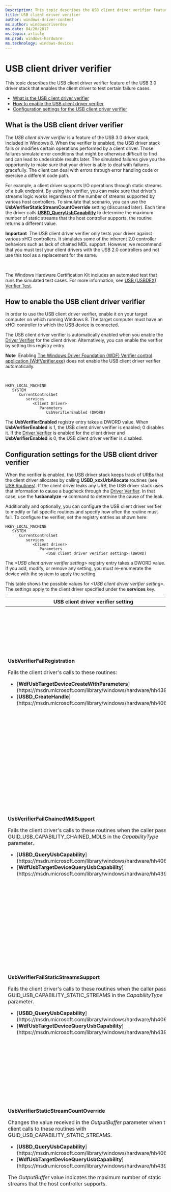 ```yaml
---
Description: This topic describes the USB client driver verifier feature of the USB 3.0 driver stack that enables the client driver to test certain failure cases.
title: USB client driver verifier
author: windows-driver-content
ms.author: windowsdriverdev
ms.date: 04/20/2017
ms.topic: article
ms.prod: windows-hardware
ms.technology: windows-devices
---
```


# USB client driver verifier


This topic describes the USB client driver verifier feature of the USB 3.0 driver stack that enables the client driver to test certain failure cases.

-   [What is the USB client driver verifier](#what-is--the-usb-client-driver-verifier)
-   [How to enable the USB client driver verifier](#how-to-enable-the-usb-client-driver-verifier)
-   [Configuration settings for the USB client driver verifier](#configuration--settings-for-the-usb-client-driver-verifier)

## What is the USB client driver verifier


The *USB client driver verifier* is a feature of the USB 3.0 driver stack, included in Windows 8. When the verifier is enabled, the USB driver stack fails or modifies certain operations performed by a client driver. Those failures simulate error conditions that might be otherwise difficult to find and can lead to undesirable results later. The simulated failures give you the opportunity to make sure that your driver is able to deal with failures gracefully. The client can deal with errors through error handling code or exercise a different code path.

For example, a client driver supports I/O operations through static streams of a bulk endpoint. By using the verifier, you can make sure that driver's streams logic works regardless of the number of streams supported by various host controllers. To simulate that scenario, you can use the **UsbVerifierStaticStreamCountOverride** setting (discussed later). Each time the driver calls [**USBD\_QueryUsbCapability**](https://msdn.microsoft.com/library/windows/hardware/hh406230) to determine the maximum number of static streams that the host controller supports, the routine returns a different value.

**Important**  The USB client driver verifier only tests your driver against various xHCI controllers. It simulates some of the inherent 2.0 controller behaviors such as lack of chained MDL support. However, we recommend that you must test your client drivers with the USB 2.0 controllers and not use this tool as a replacement for the same.

 

The Windows Hardware Certification Kit includes an automated test that runs the simulated test cases. For more information, see [USB (USBDEX) Verifier Test](http://msdn.microsoft.com/library/windows/hardware/hh998558.aspx).

## How to enable the USB client driver verifier


In order to use the USB client driver verifier, enable it on your target computer on which running Windows 8. The target computer must have an xHCI controller to which the USB device is connected.

The USB client driver verifier is automatically enabled when you enable the [Driver Verifier](https://msdn.microsoft.com/library/windows/hardware/ff545448) for the client driver. Alternatively, you can enable the verifier by setting this registry entry.

**Note**  Enabling [The Windows Driver Foundation (WDF) Verifier control application (WdfVerifier.exe)](https://msdn.microsoft.com/library/windows/hardware/ff556129) does not enable the USB client driver verifier automatically.

 

```
HKEY_LOCAL_MACHINE
   SYSTEM
      CurrentControlSet
         services
            <Client Driver>
               Parameters
                  UsbVerifierEnabled (DWORD)
```

The **UsbVerifierEnabled** registry entry takes a DWORD value. When **UsbVerifierEnabled** is 1, the USB client driver verifier is enabled; 0 disables it. If the [Driver Verifier](https://msdn.microsoft.com/library/windows/hardware/ff545448) is enabled for the client driver and **UsbVerifierEnabled** is 0, the USB client driver verifier is disabled.

## Configuration settings for the USB client driver verifier


When the verifier is enabled, the USB driver stack keeps track of URBs that the client driver allocates by calling **USBD\_xxxUrbAllocate** routines (see [USB Routines](https://msdn.microsoft.com/library/windows/hardware/ff540134#client)). If the client driver leaks any URB, the USB driver stack uses that information to cause a bugcheck through the [Driver Verifier](https://msdn.microsoft.com/library/windows/hardware/ff545448). In that case, use the **!usbanalyze -v** command to determine the cause of the leak.

Additionally and optionally, you can configure the USB client driver verifier to modify or fail specific routines and specify how often the routine must fail. To configure the verifier, set the registry entries as shown here:

```
HKEY_LOCAL_MACHINE
   SYSTEM
      CurrentControlSet
         services
            <Client driver>
               Parameters
                  <USB client driver verifier setting> (DWORD)
```

The *&lt;USB client driver verifier setting&gt;* registry entry takes a DWORD value.
If you add, modify, or remove any setting, you must re-enumerate the device with the system to apply the setting.

This table shows the possible values for *&lt;USB client driver verifier setting&gt;*. The settings apply to the client driver specified under the **services** key.

<table>
<colgroup>
<col width="33%" />
<col width="33%" />
<col width="33%" />
</colgroup>
<thead>
<tr class="header">
<th>USB client driver verifier setting</th>
<th>Choose one of these possible values:</th>
<th>Use to simulate...</th>
</tr>
</thead>
<tbody>
<tr class="odd">
<td><p><strong>UsbVerifierFailRegistration</strong></p>
<p>Fails the client driver's calls to these routines:</p>
<ul>
<li>[<strong>WdfUsbTargetDeviceCreateWithParameters</strong>](https://msdn.microsoft.com/library/windows/hardware/hh439428)</li>
<li>[<strong>USBD_CreateHandle</strong>](https://msdn.microsoft.com/library/windows/hardware/hh406241)</li>
</ul></td>
<td><ul>
<li>0: Setting is disabled.</li>
<li>1: The call always fails.</li>
<li><em>N</em>: The call fails with a probability of 1/<em>N</em>, where <em>N</em> is a hex value between 1 to 0x7FF. For example, if <em>N</em> is 10. The call fails once every 10 calls.</li>
</ul></td>
<td><p><strong>Client driver registration failure.</strong></p>
<p>One of the initialization tasks of a client driver is to register itself with the underlying driver stack. The registration is required in several subsequent calls.</p>
<p>For example, the client driver calls [<strong>USBD_CreateHandle</strong>](https://msdn.microsoft.com/library/windows/hardware/hh406241) for registration. Let's say the driver assumes that the routine always returns STATUS_SUCCESS, and does not implement code to handle failure. If the routine returns an error NTSTATUS code, the driver can inadvertently ignore the error and proceed with the subsequent calls by using an invalid USBD handle.</p>
<p>The setting allows you to fail the call so that can you can test the failure code path.</p>
<p>Expected client driver behavior when registration fails:</p>
<ul>
<li><p>The driver is not expected continue to function as normal.</p></li>
<li><p>The driver must not cause a system crash or become unresponsive by choosing to ignore this failure.</p></li>
</ul></td>
</tr>
<tr class="even">
<td><p><strong>UsbVerifierFailChainedMdlSupport</strong></p>
<p>Fails the client driver's calls to these routines when the caller passes GUID_USB_CAPABILITY_CHAINED_MDLS in the <em>CapabilityType</em> parameter.</p>
<ul>
<li>[<strong>USBD_QueryUsbCapability</strong>](https://msdn.microsoft.com/library/windows/hardware/hh406230)</li>
<li>[<strong>WdfUsbTargetDeviceQueryUsbCapability</strong>](https://msdn.microsoft.com/library/windows/hardware/hh439434)</li>
</ul></td>
<td><ul>
<li>0: Setting is disabled.</li>
<li>1: The call always fails.</li>
<li><em>N</em>: The call fails with a probability of 1/<em>N</em>, where <em>N</em> is a hex value between 1 to 0x7FF. For example, if <em>N</em> is 10. The call fails once every 10 calls.</li>
</ul></td>
<td><p><strong>Communication with a host controller that does not support chained MDLs.</strong></p>
<p>In order for the client driver to send chained MDLs (see [MDL](https://msdn.microsoft.com/library/windows/hardware/ff565421)), the USB driver stack and the host controller must support them.</p>
<p>This setting allows you to test the code that is executed when the client driver sends chained MDL requests to the device that is connected to a host controller that does not support them. The call fails regardless of whether the host controller supports chained MDLs.</p>
<p>For more information about chained MDLs support in the USB driver stack, see [How to Send Chained MDLs](how-to-send-chained-mdls.md).</p>
<p>Expected client driver behavior when the host controller does not support chained MDLs:</p>
<ul>
<li><p>The driver is expected continue to perform I/O transfers without using chained MDLs. By doing so, you will also make sure that your driver works with USB 2.0 host controllers because those controllers do not support chained MDLs.</p></li>
<li><p>The driver must not cause a system crash or become unresponsive by choosing to ignore this failure.</p></li>
</ul></td>
</tr>
<tr class="odd">
<td><p><strong>UsbVerifierFailStaticStreamsSupport</strong></p>
<p>Fails the client driver's calls to these routines when the caller passes GUID_USB_CAPABILITY_STATIC_STREAMS in the <em>CapabilityType</em> parameter.</p>
<ul>
<li>[<strong>USBD_QueryUsbCapability</strong>](https://msdn.microsoft.com/library/windows/hardware/hh406230)</li>
<li>[<strong>WdfUsbTargetDeviceQueryUsbCapability</strong>](https://msdn.microsoft.com/library/windows/hardware/hh439434)</li>
</ul></td>
<td><ul>
<li>0: Setting is disabled.</li>
<li>1: The call always fails.</li>
<li><em>N</em>: The call fails with a probability of 1/<em>N</em>, where <em>N</em> is a hex value between 1 to 0x7FF. For example, if <em>N</em> is 10. The call will fail once every 10 calls.</li>
</ul></td>
<td><p><strong>Communication with a host controller that does not support static streams.</strong></p>
<p>In order for a client driver to send I/O transfers through static streams of a bulk endpoint, the host controller must support streams.</p>
<p>If the device is connected to a host controller that does not support streams, and the driver attempts to perform stream I/O transfers, those transfers will fail. This setting allows you to test the code in case of such a failure.</p>
<p>Expected client driver behavior when the host controller does not support static streams:</p>
<ul>
<li><p>If the client driver wants to work with an xHCI controller that does not support streams, your device must be able to work without using stream-enabled bulk endpoints.</p></li>
<li><p>The driver must not cause a system crash or become unresponsive by choosing to ignore this failure.</p></li>
</ul></td>
</tr>
<tr class="even">
<td><p><strong>UsbVerifierStaticStreamCountOverride</strong></p>
Changes the value received in the <em>OutputBuffer</em> parameter when the client calls to these routines with GUID_USB_CAPABILITY_STATIC_STREAMS.
<ul>
<li>[<strong>USBD_QueryUsbCapability</strong>](https://msdn.microsoft.com/library/windows/hardware/hh406230)</li>
<li>[<strong>WdfUsbTargetDeviceQueryUsbCapability</strong>](https://msdn.microsoft.com/library/windows/hardware/hh439434)</li>
</ul>
<p>The <em>OutputBuffer</em> value indicates the maximum number of static streams that the host controller supports.</p></td>
<td><ul>
<li>0: Setting is disabled.</li>
<li>1: The verifier chooses the <em>OutputBuffer</em> value randomly. This value is useful for stress testing because the <em>OutputBuffer</em> value is not repeated and the call is tested with more variations.</li>
<li><p><em>N</em>: Specifies the <em>OutputBuffer</em> value.</p>
<p>When the flag is enabled with <em>N</em> value, <em>N</em> must be less than the maximum number of streams that the USB driver stack supports. Therefore, before setting this flag, you must have retrieved the actual value through a successful call.</p>
<p>If <em>N</em> is greater than the maximum number of streams, the setting is ignored.</p></li>
</ul></td>
<td><p><strong>Communication with various host controllers, each supporting a different value of maximum number of streams.</strong></p>
<p>By using this setting, you can make sure that driver's streams logic works regardless of the number of streams supported by various host controllers.</p>
<p>The number of streams that you can use for I/O transfer will be limited by the number of streams that the host controller supports.</p>
<p>For information about how to support static streams in your client driver, see [How to Open and Close Static Streams in a USB Bulk Endpoint](how-to-open-streams-in-a-usb-endpoint.md).</p>
<p>Expected client driver behavior when the host controller supports fewer streams than the endpoint:</p>
<ul>
<li><p>The client driver can choose to perform data transfers with fewer numbers of streams.</p></li>
<li><p>The driver must not cause a system crash or become unresponsive by choosing to ignore this failure.</p></li>
</ul></td>
</tr>
<tr class="odd">
<td><p><strong>UsbVerifierFailEnableStaticStreams</strong></p>
<p>Fails the client driver's open static-streams request (URB_FUNCTION_OPEN_STATIC_STREAMS).</p></td>
<td><ul>
<li>0: Setting is disabled.</li>
<li>1: The request always fails.</li>
<li><em>N</em>: The request fails with a probability of 1/<em>N</em>, where <em>N</em> is a hex value between 1 to 0x7FF. For example, if <em>N</em> is 10. The request fails once every 10 calls.</li>
</ul>
<div class="alert">
<strong>Note</strong>  The open static-streams request fails if the previous call to [<strong>USBD_QueryUsbCapability</strong>](https://msdn.microsoft.com/library/windows/hardware/hh406230) or [<strong>WdfUsbTargetDeviceQueryUsbCapability</strong>](https://msdn.microsoft.com/library/windows/hardware/hh439434) failed.
</div>
<div>
 
</div></td>
<td><p><strong>Communication with a host controller that supports static streams but the request fails due to other reasons.</strong></p>
<p>For instance, your device is connected to a host controller that supports streams. The client driver sends an open streams request with a number (of streams to open) that exceeds the maximum number of streams supported by the host controller. The USB driver stack will fail such a request.</p>
<p>By using this setting, you can test the error handling code for open streams request failure.</p>
<p>Expected client driver behavior when an open-streams request fails:</p>
<ul>
<li><p>The driver is not expected continue to function as normal.</p></li>
<li><p>The driver must not cause a system crash or become unresponsive by choosing to ignore this failure.</p></li>
</ul></td>
</tr>
</tbody>
</table>

 

## Related topics
[**USBD\_CreateHandle**](https://msdn.microsoft.com/library/windows/hardware/hh406241)  
[**USBD\_QueryUsbCapability**](https://msdn.microsoft.com/library/windows/hardware/hh406230)  
[How to Open and Close Static Streams in a USB Bulk Endpoint](how-to-open-streams-in-a-usb-endpoint.md)  
[How to Send Chained MDLs](how-to-send-chained-mdls.md)  
[USB Diagnostics and Test Guide](usb-driver-testing-guide.md)  



